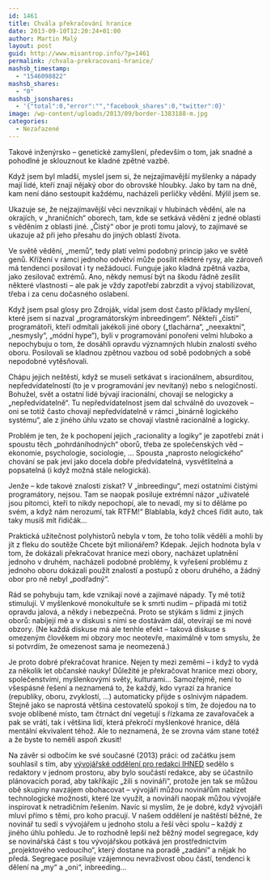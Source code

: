 ```yaml
---
id: 1461
title: Chvála překračování hranice
date: 2013-09-10T12:20:24+01:00
author: Martin Malý
layout: post
guid: http://www.misantrop.info/?p=1461
permalink: /chvala-prekracovani-hranice/
mashsb_timestamp:
  - "1546098822"
mashsb_shares:
  - "0"
mashsb_jsonshares:
  - '{"total":0,"error":"","facebook_shares":0,"twitter":0}'
image: /wp-content/uploads/2013/09/border-1383188-m.jpg
categories:
  - Nezařazené
---
```

Takové inženýrsko &#8211; genetické zamyšlení, především o tom, jak snadné a pohodlné je sklouznout ke kladné zpětné vazbě.

<!--more-->

Když jsem byl mladší, myslel jsem si, že nejzajímavější myšlenky a nápady mají lidé, kteří znají nějaký obor do obrovské hloubky. Jako by tam na dně, kam není dáno sestoupit každému, nacházeli perličky vědění. Mýlil jsem se.

Ukazuje se, že nejzajímavější věci nevznikají v hlubinách vědění, ale na okrajích, v &#8222;hraničních&#8220; oborech, tam, kde se setkává vědění z jedné oblasti s věděním z oblasti jiné. &#8222;Čistý&#8220; obor je proti tomu jalový, to zajímavé se ukazuje až při jeho přesahu do jiných oblastí života.

Ve světě vědění, &#8222;memů&#8220;, tedy platí velmi podobný princip jako ve světě genů. Křížení v rámci jednoho odvětví může posílit některé rysy, ale zároveň má tendenci posilovat i ty nežádoucí. Funguje jako kladná zpětná vazba, jako zesilovač extrémů. Ano, někdy nemusí být na škodu řádně zesílit některé vlastnosti &#8211; ale pak je vždy zapotřebí zabrzdit a vývoj stabilizovat, třeba i za cenu dočasného oslabení.

Když jsem psal glosy pro Zdroják, vídal jsem dost často příklady myšlení, které jsem si nazval &#8222;programátorským inbreedingem&#8220;. Někteří &#8222;čistí&#8220; programátoři, kteří odmítali jakékoli jiné obory (&#8222;tlachárna&#8220;, &#8222;neexaktní&#8220;, &#8222;nesmysly&#8220;, &#8222;módní hype&#8220;), byli v programování ponořeni velmi hluboko a nepochybuju o tom, že dosáhli opravdu významných hlubin znalostí svého oboru. Posilovali se kladnou zpětnou vazbou od sobě podobných a sobě nepodobné vytěsňovali.

Chápu jejich neštěstí, když se museli setkávat s iracionálnem, absurditou, nepředvídatelností (to je v programování jev nevítaný) nebo s nelogičností. Bohužel, svět a ostatní lidé bývají iracionální, chovají se nelogicky a &#8222;nepředvídatelně&#8220;. Tu nepředvídatelnost jsem dal schválně do uvozovek &#8211; oni se totiž často chovají nepředvídatelně v rámci &#8222;binárně logického systému&#8220;, ale z jiného úhlu vzato se chovají vlastně racionálně a logicky.

Problém je ten, že k pochopení jejich &#8222;racionality a logiky&#8220; je zapotřebí znát i spoustu těch &#8222;pohrdáníhodných&#8220; oborů, třeba ze společenských věd &#8211; ekonomie, psychologie, sociologie, &#8230; Spousta &#8222;naprosto nelogického&#8220; chování se pak jeví jako docela dobře předvídatelná, vysvětlitelná a popsatelná (i když možná stále nelogická).

Jenže &#8211; kde takové znalosti získat? V &#8222;inbreedingu&#8220;, mezi ostatními čistými programátory, nejsou. Tam se naopak posiluje extrémní názor &#8222;uživatelé jsou pitomci, kteří to nikdy nepochopí, ale to nevadí, my si to děláme po svém, a když nám nerozumí, tak RTFM!&#8220; Blablabla, když chceš řídit auto, tak taky musíš mít řidičák&#8230;

Praktická užitečnost polyhistorů nebyla v tom, že toho tolik věděli a mohli by jít z fleku do soutěže Chcete být milionářem? Kdepak. Jejich hodnota byla v tom, že dokázali překračovat hranice mezi obory, nacházet uplatnění jednoho v druhém, nacházeli podobné problémy, k vyřešení problému z jednoho oboru dokázali použít znalostí a postupů z oboru druhého, a žádný obor pro ně nebyl &#8222;podřadný&#8220;.

Rád se pohybuju tam, kde vznikají nové a zajímavé nápady. Ty mě totiž stimulují. V myšlenkové monokultuře se k smrti nudím &#8211; připadá mi totiž opravdu jalová, a někdy i nebezpečná. Proto se stýkám s lidmi z jiných oborů: nabíjejí mě a v diskusi s nimi se dostávám dál, otevírají se mi nové obzory. (Ne každá diskuse má ale tenhle efekt &#8211; taková diskuse s omezeným člověkem mi obzory moc neotevře, maximálně v tom smyslu, že si potvrdím, že omezenost sama je neomezená.)

Je proto dobré překračovat hranice. Nejen ty mezi zeměmi &#8211; i když to vydá za několik let občanské nauky! Důležité je překračovat hranice mezi obory, společenstvími, myšlenkovými světy, kulturami&#8230; Samozřejmě, není to všespásné řešení a neznamená to, že každý, kdo vyrazí za hranice (republiky, oboru, zvyklostí, &#8230;) automaticky přijde s oslnivým nápadem. Stejně jako se naprostá většina cestovatelů spokojí s tím, že dojedou na to svoje oblíbené místo, tam čtrnáct dní vegetují s řízkama ze zavařovaček a pak se vrátí, tak i většina lidí, která překročí myšlenkové hranice, dělá mentální ekvivalent téhož. Ale to neznamená, že se zrovna vám stane totéž a že byste to neměli aspoň zkusit!

Na závěr si odbočím ke své současné (2013) práci: od začátku jsem souhlasil s tím, aby [vývojářské oddělení pro redakci IHNED](http://economia.github.io/) sedělo s redaktory v jednom prostoru, aby bylo součástí redakce, aby se účastnilo plánovacích porad, aby takříkajíc &#8222;žili s novináři&#8220;, protože jen tak se můžou obě skupiny navzájem obohacovat &#8211; vývojáři můžou novinářům nabízet technologické možnosti, které lze využít, a novináři naopak můžou vývojáře inspirovat k netradičním řešením. Navíc si myslím, že je dobré, když vývojáři mluví přímo s těmi, pro koho pracují. V našem oddělení je naštěstí běžné, že novinář tu sedí s vývojářem u jednoho stolu a řeší věci spolu &#8211; každý z jiného úhlu pohledu. Je to rozhodně lepší než běžný model segregace, kdy se novinářská část s tou vývojářskou potkává jen prostřednictvím &#8222;projektového vedoucího&#8220;, který dostane na poradě &#8222;zadání&#8220; a nějak ho předá. Segregace posiluje vzájemnou nevraživost obou částí, tendenci k dělení na &#8222;my&#8220; a &#8222;oni&#8220;, inbreeding&#8230;